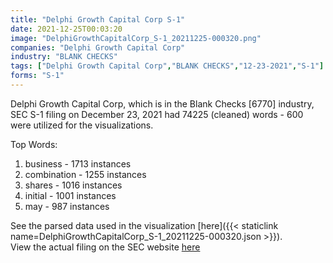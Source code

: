 ```yaml
---
title: "Delphi Growth Capital Corp S-1"
date: 2021-12-25T00:03:20
image: "DelphiGrowthCapitalCorp_S-1_20211225-000320.png"
companies: "Delphi Growth Capital Corp"
industry: "BLANK CHECKS"
tags: ["Delphi Growth Capital Corp","BLANK CHECKS","12-23-2021","S-1"]
forms: "S-1"
---
```

Delphi Growth Capital Corp, which is in the Blank Checks [6770] industry, SEC S-1 filing on December 23, 2021 had 74225 (cleaned) words - 600 were utilized for the visualizations.

Top Words:
1. business - 1713 instances
2. combination - 1255 instances
3. shares - 1016 instances
4. initial - 1001 instances
5. may - 987 instances


See the parsed data used in the visualization [here]({{< staticlink name=DelphiGrowthCapitalCorp_S-1_20211225-000320.json >}}).  
View the actual filing on the SEC website [here](https://www.sec.gov/Archives/edgar/data/1854221/0001104659-21-152792.txt)